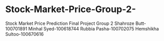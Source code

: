 # Stock-Market-Price-Group-2-
Stock Market Price Prediction Final Project Group 2
Shahroze Butt-100701891 
Minhal Syed-100618744
Rubbia Pasha-100702075
Hemshikha Sultoo-100670616

